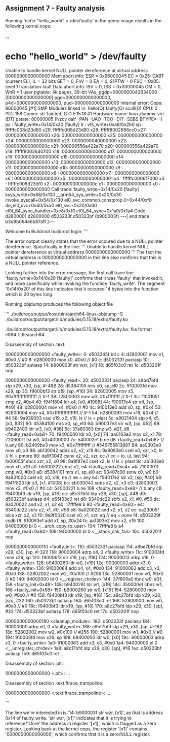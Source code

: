 ## Assignment 7 - Faulty analysis

Running 'echo "hello_world" > /dev/faulty' in the qemu image results in the following kernel oops:

,,,
# echo "hello_world" > /dev/faulty
Unable to handle kernel NULL pointer dereference at virtual address 0000000000000000
Mem abort info:
  ESR = 0x96000045
  EC = 0x25: DABT (current EL), IL = 32 bits
  SET = 0, FnV = 0
  EA = 0, S1PTW = 0
  FSC = 0x05: level 1 translation fault
Data abort info:
  ISV = 0, ISS = 0x00000045
  CM = 0, WnR = 1
user pgtable: 4k pages, 39-bit VAs, pgdp=0000000042634000
[0000000000000000] pgd=0000000000000000, p4d=0000000000000000, pud=0000000000000000
Internal error: Oops: 96000045 [#1] SMP
Modules linked in: hello(O) faulty(O) scull(O)
CPU: 0 PID: 158 Comm: sh Tainted: G           O      5.15.18 #1
Hardware name: linux,dummy-virt (DT)
pstate: 80000005 (Nzcv daif -PAN -UAO -TCO -DIT -SSBS BTYPE=--)
pc : faulty_write+0x14/0x20 [faulty]
lr : vfs_write+0xa8/0x2b0
sp : ffffffc008d23d80
x29: ffffffc008d23d80 x28: ffffff8002698cc0 x27: 0000000000000000
x26: 0000000000000000 x25: 0000000000000000 x24: 0000000000000000
x23: 0000000040000000 x22: 000000000000000c x21: 000000556a422a70
x20: 000000556a422a70 x19: ffffff8002640700 x18: 0000000000000000
x17: 0000000000000000 x16: 0000000000000000 x15: 0000000000000000
x14: 0000000000000000 x13: 0000000000000000 x12: 0000000000000000
x11: 0000000000000000 x10: 0000000000000000 x9 : 0000000000000000
x8 : 0000000000000000 x7 : 0000000000000000 x6 : 0000000000000000
x5 : 0000000000000001 x4 : ffffffc0006f7000 x3 : ffffffc008d23df0
x2 : 000000000000000c x1 : 0000000000000000 x0 : 0000000000000000
Call trace:
 faulty_write+0x14/0x20 [faulty]
 ksys_write+0x68/0x100
 __arm64_sys_write+0x20/0x30
 invoke_syscall+0x54/0x130
 el0_svc_common.constprop.0+0x44/0xf0
 do_el0_svc+0x40/0xa0
 el0_svc+0x20/0x60
 el0t_64_sync_handler+0xe8/0xf0
 el0t_64_sync+0x1a0/0x1a4
Code: d2800001 d2800000 d503233f d50323bf (b900003f) 
---[ end trace b3d9b064e6b87aff ]---

Welcome to Buildroot
buildroot login:
''' 

The error output clearly states that the error occured due to a NULL pointer dereference. Specifically in the line: 
'''
Unable to handle kernel NULL pointer dereference at virtual address 0000000000000000
'''
The fact the virtual address is 0000000000000000 in this line also confirms that this is a NULL pointer reference.

Looking further into the error message, the first call trace line 'faulty_write+0x14/0x20 [faulty]' confirms that it was 'faulty' that invoked it, 
and more specifically while invoking the function 'faulty_write'. The segment '0x14/0x20' of this line indicates that it occured 14 bytes into the function which is 20 bytes long. 

Running objdump produces the following object file

''' 
./buildroot/output/host/bin/aarch64-linux-objdump -S ./buildroot/output/target/lib/modules/5.15.18/extra/faulty.ko

./buildroot/output/target/lib/modules/5.15.18/extra/faulty.ko:     file format elf64-littleaarch64


Disassembly of section .text:

0000000000000000 <faulty_write>:
   0:	d503245f 	bti	c
   4:	d2800001 	mov	x1, #0x0                   	// #0
   8:	d2800000 	mov	x0, #0x0                   	// #0
   c:	d503233f 	paciasp
  10:	d50323bf 	autiasp
  14:	b900003f 	str	wzr, [x1]
  18:	d65f03c0 	ret
  1c:	d503201f 	nop

0000000000000020 <faulty_read>:
  20:	d503233f 	paciasp
  24:	a9bd7bfd 	stp	x29, x30, [sp, #-48]!
  28:	d5384100 	mrs	x0, sp_el0
  2c:	910003fd 	mov	x29, sp
  30:	f9000bf3 	str	x19, [sp, #16]
  34:	92800005 	mov	x5, #0xffffffffffffffff    	// #-1
  38:	12800003 	mov	w3, #0xffffffff            	// #-1
  3c:	f100105f 	cmp	x2, #0x4
  40:	f941f804 	ldr	x4, [x0, #1008]
  44:	f90017e4 	str	x4, [sp, #40]
  48:	d2800004 	mov	x4, #0x0                   	// #0
  4c:	910013e0 	add	x0, sp, #0x4
  50:	92800004 	mov	x4, #0xffffffffffffffff    	// #-1
  54:	d2800093 	mov	x19, #0x4                   	// #4
  58:	9a939053 	csel	x19, x2, x19, ls  // ls = plast
  5c:	a9021404 	stp	x4, x5, [x0, #32]
  60:	d5384100 	mrs	x0, sp_el0
  64:	b90037e3 	str	w3, [sp, #52]
  68:	b9402403 	ldr	w3, [x0, #36]
  6c:	37a80363 	tbnz	w3, #21, d8 <faulty_read+0xb8>
  70:	f9400000 	ldr	x0, [x0]
  74:	aa0103e2 	mov	x2, x1
  78:	7206001f 	tst	w0, #0x4000000
  7c:	540002e1 	b.ne	d8 <faulty_read+0xb8>  // b.any
  80:	b2409be3 	mov	x3, #0x7fffffffff          	// #549755813887
  84:	aa0303e0 	mov	x0, x3
  88:	ab130042 	adds	x2, x2, x19
  8c:	9a8083e0 	csel	x0, xzr, x0, hi  // hi = pmore
  90:	da9f3042 	csinv	x2, x2, xzr, cc  // cc = lo, ul, last
  94:	fa00005f 	sbcs	xzr, x2, x0
  98:	9a9f87e2 	cset	x2, ls  // ls = plast
  9c:	aa1303e0 	mov	x0, x19
  a0:	b5000222 	cbnz	x2, e4 <faulty_read+0xc4>
  a4:	7100001f 	cmp	w0, #0x0
  a8:	d5384101 	mrs	x1, sp_el0
  ac:	93407c00 	sxtw	x0, w0
  b0:	9a931000 	csel	x0, x0, x19, ne  // ne = any
  b4:	f94017e2 	ldr	x2, [sp, #40]
  b8:	f941f823 	ldr	x3, [x1, #1008]
  bc:	eb030042 	subs	x2, x2, x3
  c0:	d2800003 	mov	x3, #0x0                   	// #0
  c4:	54000221 	b.ne	108 <faulty_read+0xe8>  // b.any
  c8:	f9400bf3 	ldr	x19, [sp, #16]
  cc:	a8c37bfd 	ldp	x29, x30, [sp], #48
  d0:	d50323bf 	autiasp
  d4:	d65f03c0 	ret
  d8:	9340dc22 	sbfx	x2, x1, #0, #56
  dc:	8a020022 	and	x2, x1, x2
  e0:	17ffffe8 	b	80 <faulty_read+0x60>
  e4:	9340dc22 	sbfx	x2, x1, #0, #56
  e8:	8a020022 	and	x2, x1, x2
  ec:	ea23005f 	bics	xzr, x2, x3
  f0:	9a9f0020 	csel	x0, x1, xzr, eq  // eq = none
  f4:	d503229f 	csdb
  f8:	910093e1 	add	x1, sp, #0x24
  fc:	aa1303e2 	mov	x2, x19
 100:	94000000 	bl	0 <__arch_copy_to_user>
 104:	17ffffe8 	b	a4 <faulty_read+0x84>
 108:	94000000 	bl	0 <__stack_chk_fail>
 10c:	d503201f 	nop

0000000000000110 <faulty_init>:
 110:	d503233f 	paciasp
 114:	a9be7bfd 	stp	x29, x30, [sp, #-32]!
 118:	90000004 	adrp	x4, 0 <faulty_write>
 11c:	910003fd 	mov	x29, sp
 120:	f9000bf3 	str	x19, [sp, #16]
 124:	90000013 	adrp	x19, 0 <faulty_write>
 128:	b9400260 	ldr	w0, [x19]
 12c:	90000003 	adrp	x3, 0 <faulty_write>
 130:	91000084 	add	x4, x4, #0x0
 134:	91000063 	add	x3, x3, #0x0
 138:	52802002 	mov	w2, #0x100                 	// #256
 13c:	52800001 	mov	w1, #0x0                   	// #0
 140:	94000000 	bl	0 <__register_chrdev>
 144:	37f800a0 	tbnz	w0, #31, 158 <faulty_init+0x48>
 148:	b9400261 	ldr	w1, [x19]
 14c:	350000e1 	cbnz	w1, 168 <faulty_init+0x58>
 150:	b9000260 	str	w0, [x19]
 154:	52800000 	mov	w0, #0x0                   	// #0
 158:	f9400bf3 	ldr	x19, [sp, #16]
 15c:	a8c27bfd 	ldp	x29, x30, [sp], #32
 160:	d50323bf 	autiasp
 164:	d65f03c0 	ret
 168:	52800000 	mov	w0, #0x0                   	// #0
 16c:	f9400bf3 	ldr	x19, [sp, #16]
 170:	a8c27bfd 	ldp	x29, x30, [sp], #32
 174:	d50323bf 	autiasp
 178:	d65f03c0 	ret
 17c:	d503201f 	nop

0000000000000180 <cleanup_module>:
 180:	d503233f 	paciasp
 184:	90000000 	adrp	x0, 0 <faulty_write>
 188:	a9bf7bfd 	stp	x29, x30, [sp, #-16]!
 18c:	52802002 	mov	w2, #0x100                 	// #256
 190:	52800001 	mov	w1, #0x0                   	// #0
 194:	910003fd 	mov	x29, sp
 198:	b9400000 	ldr	w0, [x0]
 19c:	90000003 	adrp	x3, 0 <faulty_write>
 1a0:	91000063 	add	x3, x3, #0x0
 1a4:	94000000 	bl	0 <__unregister_chrdev>
 1a8:	a8c17bfd 	ldp	x29, x30, [sp], #16
 1ac:	d50323bf 	autiasp
 1b0:	d65f03c0 	ret

Disassembly of section .plt:

0000000000000000 <.plt>:
	...

Disassembly of section .text.ftrace_trampoline:

0000000000000000 <.text.ftrace_trampoline>:
	...

'''

The line we're interested in is '14:	b900003f 	str	wzr, [x1]', as that is address 0x14 of faulty_write. 
'str wzr, [x1]' indicates that it is trying to reference/'store' the address in register '[x1]', which is flagged as a zero register.
Looking back at the kernel oops, the register '[x1]' contains '0000000000000000', which confirms that it is a zero/NULL register.